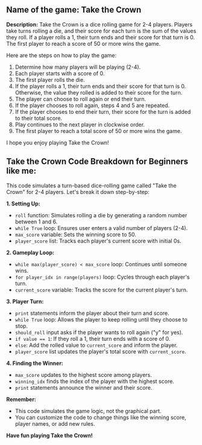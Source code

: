 ## Name of the game: Take the Crown

**Description:** Take the Crown is a dice rolling game for 2-4 players. Players take turns rolling a die, and their score for each turn is the sum of the values they roll. If a player rolls a 1, their turn ends and their score for that turn is 0. The first player to reach a score of 50 or more wins the game.

Here are the steps on how to play the game:

1. Determine how many players will be playing (2-4).
2. Each player starts with a score of 0.
3. The first player rolls the die.
4. If the player rolls a 1, their turn ends and their score for that turn is 0. Otherwise, the value they rolled is added to their score for the turn.
5. The player can choose to roll again or end their turn.
6. If the player chooses to roll again, steps 4 and 5 are repeated.
7. If the player chooses to end their turn, their score for the turn is added to their total score.
8. Play continues to the next player in clockwise order.
9. The first player to reach a total score of 50 or more wins the game.

I hope you enjoy playing Take the Crown!


## Take the Crown Code Breakdown for Beginners like me:

This code simulates a turn-based dice-rolling game called "Take the Crown" for 2-4 players. Let's break it down step-by-step:

**1. Setting Up:**

* `roll` function: Simulates rolling a die by generating a random number between 1 and 6.
* `while True` loop: Ensures user enters a valid number of players (2-4).
* `max_score` variable: Sets the winning score to 50.
* `player_score` list: Tracks each player's current score with initial 0s.

**2. Gameplay Loop:**

* `while max(player_score) < max_score` loop: Continues until someone wins.
* `for player_idx in range(players)` loop: Cycles through each player's turn.
* `current_score` variable: Tracks the score for the current player's turn.

**3. Player Turn:**

* `print` statements inform the player about their turn and score.
* `while True` loop: Allows the player to keep rolling until they choose to stop.
* `should_roll` input asks if the player wants to roll again ("y" for yes).
* `if value == 1`: If they roll a 1, their turn ends with a score of 0.
* `else`: Add the rolled value to `current_score` and inform the player.
* `player_score` list updates the player's total score with `current_score`.

**4. Finding the Winner:**

* `max_score` updates to the highest score among players.
* `winning_idx` finds the index of the player with the highest score.
* `print` statements announce the winner and their score.

**Remember:**

* This code simulates the game logic, not the graphical part.
* You can customize the code to change things like the winning score, player names, or add new rules.

**Have fun playing Take the Crown!**